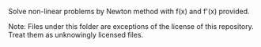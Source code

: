 Solve non-linear problems by Newton method with f(x) and f'(x) provided.

Note: Files under this folder are exceptions of the license of this repository. Treat them as unknowingly licensed files.